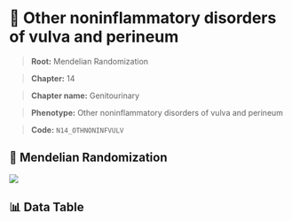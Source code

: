 # 🧪 Other noninflammatory disorders of vulva and perineum

> **Root:** Mendelian Randomization

> **Chapter:** 14  

> **Chapter name:** Genitourinary

> **Phenotype:** Other noninflammatory disorders of vulva and perineum  

> **Code:** `N14_OTHNONINFVULV`

## 🧬 Mendelian Randomization  

<img src="/MR/Figures/Forward/N14_OTHNONINFVULV.png"/>

## 📊 Data Table

<CsvTableMRF src="/MR/Data/Forward/N14_OTHNONINFVULV.csv"/>
